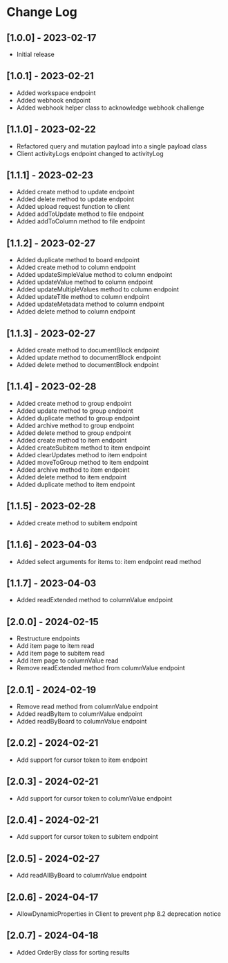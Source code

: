 # Change Log

## [1.0.0] - 2023-02-17

- Initial release


## [1.0.1] - 2023-02-21

- Added workspace endpoint
- Added webhook endpoint
- Added webhook helper class to acknowledge webhook challenge


## [1.1.0] - 2023-02-22

- Refactored query and mutation payload into a single payload class
- Client activityLogs endpoint changed to activityLog


## [1.1.1] - 2023-02-23

- Added create method to update endpoint
- Added delete method to update endpoint
- Added upload request function to client
- Added addToUpdate method to file endpoint
- Added addToColumn method to file endpoint


## [1.1.2] - 2023-02-27

- Added duplicate method to board endpoint
- Added create method to column endpoint
- Added updateSimpleValue method to column endpoint
- Added updateValue method to column endpoint
- Added updateMultipleValues method to column endpoint
- Added updateTitle method to column endpoint
- Added updateMetadata method to column endpoint
- Added delete method to column endpoint


## [1.1.3] - 2023-02-27

- Added create method to documentBlock endpoint
- Added update method to documentBlock endpoint
- Added delete method to documentBlock endpoint


## [1.1.4] - 2023-02-28

- Added create method to group endpoint
- Added update method to group endpoint
- Added duplicate method to group endpoint
- Added archive method to group endpoint
- Added delete method to group endpoint
- Added create method to item endpoint
- Added createSubitem method to item endpoint
- Added clearUpdates method to item endpoint
- Added moveToGroup method to item endpoint
- Added archive method to item endpoint
- Added delete method to item endpoint
- Added duplicate method to item endpoint


## [1.1.5] - 2023-02-28

- Added create method to subitem endpoint


## [1.1.6] - 2023-04-03

- Added select arguments for items to: item endpoint read method


## [1.1.7] - 2023-04-03

- Added readExtended method to columnValue endpoint


## [2.0.0] - 2024-02-15

- Restructure endpoints
- Add item page to item read
- Add item page to subitem read
- Add item page to columnValue read
- Remove readExtended method from columnValue endpoint


## [2.0.1] - 2024-02-19

- Remove read method from columnValue endpoint
- Added readByItem to columnValue endpoint
- Added readByBoard to columnValue endpoint


## [2.0.2] - 2024-02-21

- Add support for cursor token to item endpoint


## [2.0.3] - 2024-02-21

- Add support for cursor token to columnValue endpoint


## [2.0.4] - 2024-02-21

- Add support for cursor token to subitem endpoint


## [2.0.5] - 2024-02-27

- Add readAllByBoard to columnValue endpoint


## [2.0.6] - 2024-04-17

 - AllowDynamicProperties in Client to prevent php 8.2 deprecation notice


## [2.0.7] - 2024-04-18

 - Added OrderBy class for sorting results

